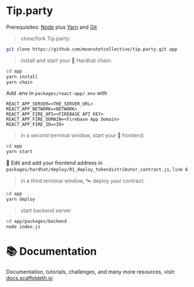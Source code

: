 # Tip.party

Prerequisites: [Node](https://nodejs.org/en/download/) plus [Yarn](https://classic.yarnpkg.com/en/docs/install/) and [Git](https://git-scm.com/downloads)

> clone/fork Tip.party:

```bash
git clone https://github.com/moonshotcollective/tip.party.git app
```

> install and start your 👷‍ Hardhat chain:

```bash
cd app
yarn install
yarn chain
```

Add .env in `packages/react-app/.env` with 
```
REACT_APP_SERVER=<THE_SERVER_URL>
REACT_APP_NETWORK=<NETWORK>
REACT_APP_FIRE_API=<FIREBASE API KEY>
REACT_APP_FIRE_DOMAIN=<Firebase App Domain>
REACT_APP_FIRE_ID=<ID>
```

> in a second terminal window, start your 📱 frontend:

```bash
cd app
yarn start
```

📝 Edit and add your frontend address in `packages/hardhat/deploy/01_deploy_tokendistributor_contract.js`, `line 6`

> in a third terminal window, 🛰 deploy your contract:

```bash
cd app
yarn deploy
```

> start backend server

```bash
cd app/packages/backend
node index.js 
```


# 📚 Documentation

Documentation, tutorials, challenges, and many more resources, visit: [docs.scaffoldeth.io](https://docs.scaffoldeth.io)
